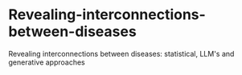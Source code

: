 # Revealing-interconnections-between-diseases
Revealing interconnections between diseases: statistical, LLM's and generative approaches
